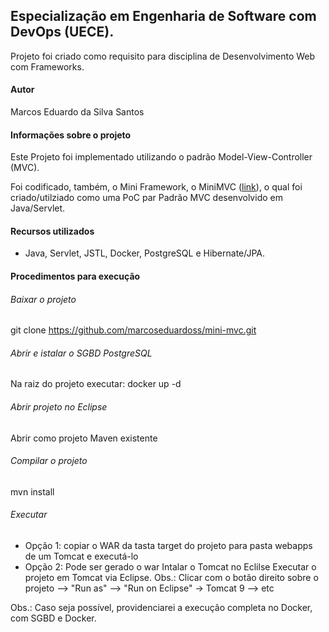 ## Especialização em Engenharia de Software com DevOps (UECE).

Projeto foi criado como requisito para disciplina de Desenvolvimento Web com Frameworks.

#### Autor
Marcos Eduardo da Silva Santos

#### Informações sobre o projeto

Este Projeto foi implementado utilizando o padrão Model-View-Controller (MVC). 

Foi codificado, também, o Mini Framework, o MiniMVC ([link](https://github.com/marcoseduardoss/mini-mvc)), o qual foi criado/utilziado como uma PoC par  Padrão MVC desenvolvido em Java/Servlet.  

#### Recursos utilizados
- Java, Servlet,  JSTL, Docker, PostgreSQL e Hibernate/JPA.

#### Procedimentos para execução

###### Baixar o projeto
git clone https://github.com/marcoseduardoss/mini-mvc.git

###### Abrir e istalar o SGBD PostgreSQL 
Na raiz do projeto executar: docker up -d

###### Abrir projeto no Eclipse
Abrir como projeto Maven existente 

###### Compilar o projeto 
mvn install

###### Executar
- Opção 1: copiar o WAR da tasta target do projeto para pasta webapps de um Tomcat e executá-lo
- Opção 2: Pode ser gerado o war Intalar o Tomcat no Eclilse Executar o projeto em Tomcat via Eclipse. Obs.: Clicar com o botão direito sobre o projeto --> "Run as" --> "Run on Eclipse" -> Tomcat 9 --> etc 

Obs.: Caso seja possível, providenciarei a execução completa no Docker, com SGBD e Docker. 
 
